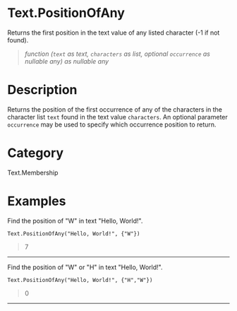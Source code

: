# Text.PositionOfAny
Returns the first position in the text value of any listed character (-1 if not found).
> _function (<code>text</code> as text, <code>characters</code> as list, optional <code>occurrence</code> as nullable any) as nullable any_

# Description 
Returns the position of the first occurrence of any of the characters in the character list <code>text</code> found in the text value <code>characters</code>.
    An optional parameter <code>occurrence</code> may be used to specify which occurrence position to return.
# Category 
Text.Membership
# Examples 
Find the position of "W" in text "Hello, World!".
```
Text.PositionOfAny("Hello, World!", {"W"})
```
> 7

***
Find the position of "W" or "H" in text "Hello, World!".
```
Text.PositionOfAny("Hello, World!", {"H","W"})
```
> 0

***
